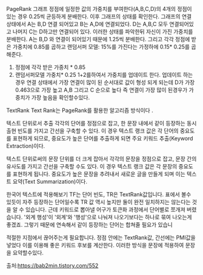 PageRank
그래프 정점에 일정한 값의 가중치를 부여한다(A,B,C,D)의 4개의 정점이 있는 경우 0.25씩 균등하게 분배한다.
이후 그래프의 상태를 확인한다. 그래프의 연결 상태에서  A는 B,D 연결 되어있고 B는 A,D에 연결되었다.
D는 A,B,C 모두 연결되어있고 나머지 C는 D하고만 연결되어 있다. 이러한 상태를 파악한뒤 자신이 가진 가중치를
분배한다. A는 B,D 와 연결이 되어있기 때문에 1.25씩 분배한다. 그리고 각각 정점에 받은 가중치에 0.85를 곱하고 
랜덤서퍼 모델: 15%를 가진다는 가정하에 0.15* 0.25를 곱해준다.

1. 정점에 각각 받은 가중치 * 0.85
2. 랜덤서퍼모델 가중치* 0.25
1+2를하여서 가중치를 업데이트 한다. 업데이트 하는 경우 연결 상태에서 가장 연결이 많이 된 순서대로 
값이 형성 되게 되는데 D가 가장 0.463으로 가장 높고 A,B 그리고 C 순으로 높다 
즉 연결이 가장 많이 된경우가 가중치가 가장 높음을 확인할수있다.

TextRank
Text Rank는 PageRank를 활용한 알고리즘 방식이다 .

텍스트 단위로서 추출
각각의 단어를 정점으로 잡고, 한 문장 내에서 같이 등장하는 동시 출현 빈도를 가지고 간선을 구축할 수 있다. 
이 경우 텍스트 랭크 값은 각 단어의 중요도를 표현하게 되므로, 중요도가 높은 단어를 추출하게 되면 주요 키워드 추출(Keyword Extraction)이다.



텍스트 단위로써의 문장
단위를 더 크게 잡아서 각각의 문장을 정점으로 잡고, 문장 간의 유사도를 가지고 간선을 구축할 수도 있다. 
이 경우 텍스트 랭크 값은 각 문장의 중요도를 표현하게 됩니다. 중요도가 높은 문장을 추려내서 새로운 글을 
만들게 되며 이는 텍스트 요약(Text Summarization)이다.


한국어 텍스트에 적용해보기
TF는 단어 빈도, TR은 TextRank값입니다. 
표에서 볼수 있듯이 자주 등장하는 단어일수록 TR 값 역시 높지만 둘이 완전 일치하지는 않는다는 것을 알 수 있습니다. 
근데 키워드로 뽑아낼 어구가 토큰화 과정에서 단어별로 쪼개져 버렸습니다. 
'외계 행성'이 '외계'와 '행성'으로 나눠져 나오기보다는 하나로 묶여 나오는게 좋겠죠. 
그렇기 때문에 연속해서 같이 등장하는 단어는 합쳐줄 필요가 있습니

적절한 지점에서 끊어주는게 필요합니다. 정점 안에는 TextRank값, 간선에는 PMI값을 넣었다
이를 이용해 좋은 키워드 후보를 계산한다. 이러한 방식을 문장에 적용하여 문장을 요약할수있다.

 

출처:https://bab2min.tistory.com/552

 
